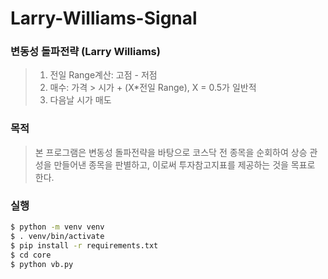 # Larry-Williams-Signal


### 변동성 돌파전략 (Larry Williams)

> 1. 전일 Range계산: 고점 - 저점<br>
> 2. 매수: 가격 > 시가 + (X*전일 Range), X = 0.5가 일반적<br>
> 3. 다음날 시가 매도

### 목적
> 본 프로그램은 변동성 돌파전략을 바탕으로 코스닥 전 종목을 순회하여 상승 관성을 만들어낸 종목을 판별하고, 이로써 투자참고지표를 제공하는 것을 목표로 한다.

### 실행

```bash
$ python -m venv venv
$ . venv/bin/activate
$ pip install -r requirements.txt
$ cd core
$ python vb.py
```


